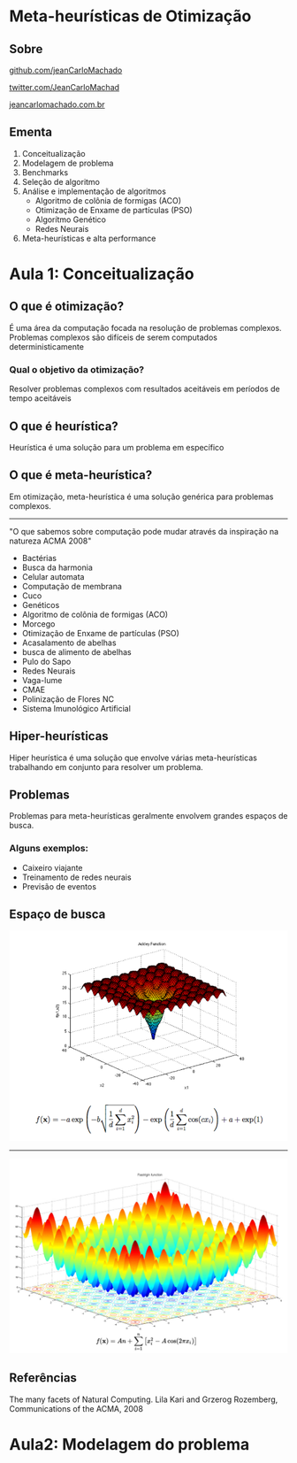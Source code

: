 Meta-heurísticas de Otimização
==============================

Sobre
-----

[github.com/jeanCarloMachado](https://github.com/jeanCarloMachado)

[twitter.com/JeanCarloMachad](https://twitter.com/JeanCarloMachad)

[jeancarlomachado.com.br](http://jeancarlomachado.com.br/)

Ementa
------

1. Conceitualização
2. Modelagem de problema
3. Benchmarks
4. Seleção de algoritmo
5. Análise e implementação de algoritmos
   -  Algoritmo de colônia de formigas (ACO)
   -  Otimização de Enxame de partículas (PSO)
   -  Algorítmo Genético
   -  Redes Neurais
6. Meta-heurísticas e alta performance

Aula 1: Conceitualização
=========================

O que é otimização?
-------------------

É uma área da computação focada na resolução de problemas
complexos. Problemas complexos são difíceis de serem computados
deterministicamente

### Qual o objetivo da otimização?

Resolver problemas complexos com resultados aceitáveis em períodos
de tempo aceitáveis

O que é heurística?
--------------------

Heurística é uma solução para um problema em específico

O que é meta-heurística?
--------------------

Em otimização, meta-heurística é uma solução genérica para problemas complexos.

----

"O que sabemos sobre computação pode mudar através da inspiração
na natureza ACMA 2008"

 - Bactérias
 - Busca da harmonia
 - Celular automata
 - Computação de membrana
 - Cuco
 - Genéticos
 - Algoritmo de colônia de formigas (ACO)
 - Morcego
 - Otimização de Enxame de partículas (PSO)
 - Acasalamento de abelhas
 - busca de alimento de abelhas
 - Pulo do Sapo
 - Redes Neurais
 - Vaga-lume
 - CMAE
 - Polinização de Flores NC
 - Sistema Imunológico Artificial

Hiper-heurísticas
-----------------

Hiper heurística é uma solução que envolve várias meta-heurísticas
trabalhando em conjunto para resolver um problema.

Problemas
---------

Problemas para meta-heurísticas geralmente envolvem grandes
espaços de busca.

### Alguns exemplos:

- Caixeiro viajante
- Treinamento de redes neurais
- Previsão de eventos

## Espaço de busca

![ackley](ackley.png)

----

![rastringin](rastringin.jpg)

Referências
-----------

The many facets of Natural Computing. Lila Kari and Grzerog
Rozemberg,  Communications of the ACMA, 2008

Aula2: Modelagem do problema
============================

